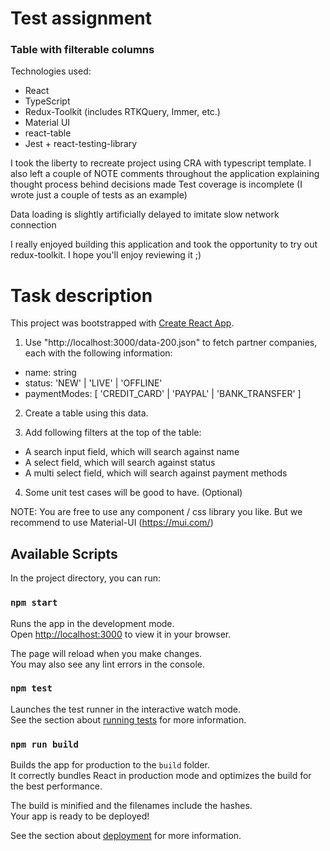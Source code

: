 # Test assignment
### Table with filterable columns

Technologies used:
- React
- TypeScript
- Redux-Toolkit (includes RTKQuery, Immer, etc.)
- Material UI
- react-table
- Jest + react-testing-library

I took the liberty to recreate project using CRA with typescript template.
I also left a couple of NOTE comments throughout the application explaining thought process behind decisions made
Test coverage is incomplete (I wrote just a couple of tests as an example)

Data loading is slightly artificially delayed to imitate slow network connection

I really enjoyed building this application and took the opportunity to try out redux-toolkit. I hope you'll enjoy
reviewing it ;)

# Task description

This project was bootstrapped with [Create React App](https://github.com/facebook/create-react-app).

1. Use "http://localhost:3000/data-200.json" to fetch partner companies, each with the
   following information:

-   name: string
-   status: 'NEW' | 'LIVE' | 'OFFLINE'
-   paymentModes: [ 'CREDIT_CARD' | 'PAYPAL' | 'BANK_TRANSFER' ]

2. Create a table using this data.

3. Add following filters at the top of the table:

-   A search input field, which will search against name
-   A select field, which will search against status
-   A multi select field, which will search against payment methods

4. Some unit test cases will be good to have. (Optional)

NOTE: You are free to use any component / css library you like. But we recommend to use Material-UI (https://mui.com/)

## Available Scripts

In the project directory, you can run:

### `npm start`

Runs the app in the development mode.\
Open [http://localhost:3000](http://localhost:3000) to view it in your browser.

The page will reload when you make changes.\
You may also see any lint errors in the console.

### `npm test`

Launches the test runner in the interactive watch mode.\
See the section about [running tests](https://facebook.github.io/create-react-app/docs/running-tests) for more information.

### `npm run build`

Builds the app for production to the `build` folder.\
It correctly bundles React in production mode and optimizes the build for the best performance.

The build is minified and the filenames include the hashes.\
Your app is ready to be deployed!

See the section about [deployment](https://facebook.github.io/create-react-app/docs/deployment) for more information.
